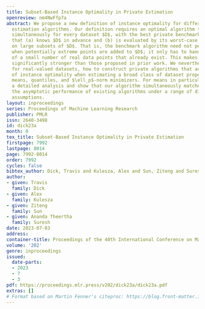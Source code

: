 ```yaml
---
title: Subset-Based Instance Optimality in Private Estimation
openreview: nm4NwFfp7a
abstract: We propose a new definition of instance optimality for differentially private
  estimation algorithms. Our definition requires an optimal algorithm to compete,
  simultaneously for every dataset $D$, with the best private benchmark algorithm
  that (a) knows $D$ in advance and (b) is evaluated by its worst-case performance
  on large subsets of $D$. That is, the benchmark algorithm need not perform well
  when potentially extreme points are added to $D$; it only has to handle the removal
  of a small number of real data points that already exist. This makes our benchmark
  significantly stronger than those proposed in prior work. We nevertheless show,
  for real-valued datasets, how to construct private algorithms that achieve our notion
  of instance optimality when estimating a broad class of dataset properties, including
  means, quantiles, and $\ell_p$-norm minimizers. For means in particular, we provide
  a detailed analysis and show that our algorithm simultaneously matches or exceeds
  the asymptotic performance of existing algorithms under a range of distributional
  assumptions.
layout: inproceedings
series: Proceedings of Machine Learning Research
publisher: PMLR
issn: 2640-3498
id: dick23a
month: 0
tex_title: Subset-Based Instance Optimality in Private Estimation
firstpage: 7992
lastpage: 8014
page: 7992-8014
order: 7992
cycles: false
bibtex_author: Dick, Travis and Kulesza, Alex and Sun, Ziteng and Suresh, Ananda Theertha
author:
- given: Travis
  family: Dick
- given: Alex
  family: Kulesza
- given: Ziteng
  family: Sun
- given: Ananda Theertha
  family: Suresh
date: 2023-07-03
address: 
container-title: Proceedings of the 40th International Conference on Machine Learning
volume: '202'
genre: inproceedings
issued:
  date-parts:
  - 2023
  - 7
  - 3
pdf: https://proceedings.mlr.press/v202/dick23a/dick23a.pdf
extras: []
# Format based on Martin Fenner's citeproc: https://blog.front-matter.io/posts/citeproc-yaml-for-bibliographies/
---
```

